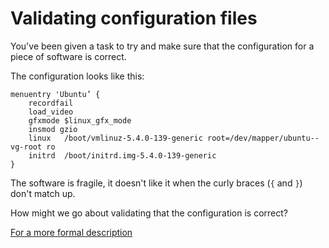# Validating configuration files

You've been given a task to try and make sure that the configuration for a piece of software is correct.

The configuration looks like this:

```
menuentry 'Ubuntu’ {
    recordfail
    load_video
    gfxmode $linux_gfx_mode
    insmod gzio
    linux   /boot/vmlinuz-5.4.0-139-generic root=/dev/mapper/ubuntu--vg-root ro
    initrd  /boot/initrd.img-5.4.0-139-generic
}
```

The software is fragile, it doesn't like it when the curly braces (`{` and `}`) don't match up.


How might we go about validating that the configuration is correct?



[For a more formal description](./Problem.md)
